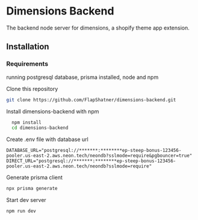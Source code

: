 
# Dimensions Backend
 
 The backend node server for dimensions, a shopify theme app extension. 



## Installation

### Requirements
running postgresql database,
prisma installed,
node and npm


Clone this repository

```bash
git clone https://github.com/FlapShatner/dimensions-backend.git
```

Install dimensions-backend with npm

```bash
  npm install 
  cd dimensions-backend
```
Create .env file with database url

```
DATABASE_URL="postgresql://*******:********ep-steep-bonus-123456-pooler.us-east-2.aws.neon.tech/neondb?sslmode=require&pgbouncer=true"
DIRECT_URL="postgresql://*******:********ep-steep-bonus-123456-pooler.us-east-2.aws.neon.tech/neondb?sslmode=require"
```

Generate prisma client
```bash
npx prisma generate 
```

Start dev server
```bash
npm run dev
```





